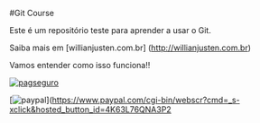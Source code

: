 #Git Course

Este é um repositório teste para aprender a usar o Git.

Saiba mais em [willianjusten.com.br]	(http://willianjusten.com.br)

Vamos entender como isso funciona!!


[![pagseguro](https://stc.pagseguro.uol.com.br/public/img/botoes/doacoes/164x37-doar-assina.gif)](https://pagseguro.uol.com.br/checkout/v2/donation.html?currency=BRL&receiverEmail=sonovaes511@gmail.com)


[![paypal](https://www.paypalobjects.com/en_US/i/btn/btn_donateCC_LG.gif)](https://www.paypal.com/cgi-bin/webscr?cmd=_s-xclick&hosted_button_id=4K63L76QNA3P2


